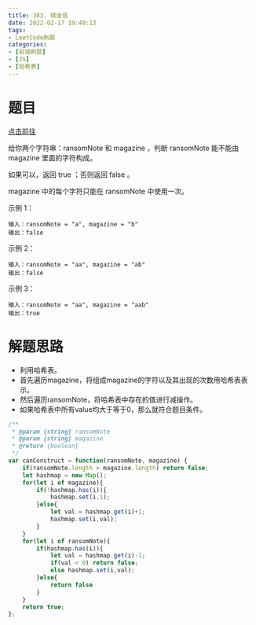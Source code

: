 ```yaml
---
title: 383. 赎金信
date: 2022-02-17 19:49:13
tags:
- LeetCode刷题
categories:
- [前端刷题]
- [JS]
- [哈希表]
---
```


# 题目

[点击前往](https://leetcode-cn.com/problems/ransom-note)

给你两个字符串：ransomNote 和 magazine ，判断 ransomNote 能不能由 magazine 里面的字符构成。

如果可以，返回 true ；否则返回 false 。

magazine 中的每个字符只能在 ransomNote 中使用一次。


示例 1：
```
输入：ransomNote = "a", magazine = "b"
输出：false
```

示例 2：
```
输入：ransomNote = "aa", magazine = "ab"
输出：false
```

示例 3：
```
输入：ransomNote = "aa", magazine = "aab"
输出：true
```

# 解题思路

* 利用哈希表。
* 首先遍历magazine，将组成magazine的字符以及其出现的次数用哈希表表示。
* 然后遍历ransomNote，将哈希表中存在的值进行减操作。
* 如果哈希表中所有value均大于等于0，那么就符合题目条件。

```js
/**
 * @param {string} ransomNote
 * @param {string} magazine
 * @return {boolean}
 */
var canConstruct = function(ransomNote, magazine) {
    if(ransomNote.length > magazine.length) return false;
    let hashmap = new Map();
    for(let i of magazine){
        if(!hashmap.has(i)){
            hashmap.set(i,1);
        }else{
            let val = hashmap.get(i)+1;
            hashmap.set(i,val);
        }
    }
    for(let i of ransomNote){
        if(hashmap.has(i)){
            let val = hashmap.get(i)-1;
            if(val < 0) return false;
            else hashmap.set(i,val);
        }else{
            return false
        }
    }
    return true;
};
```